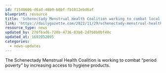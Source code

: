 ```yaml
---
id: f1548606-d6ad-48b9-b8bf-fb1012ebd6af
blueprint: resource
title: 'Schenectady Menstrual Health Coalition working to combat local period poverty'
link: 'https://dailygazette.com/2022/11/29/schenectady-menstrual-health-coalition-working-to-combat-local-period-poverty/'
resource_type: news
updated_by: 276fbad6-728b-4736-83b8-2d760b0bf40c
updated_at: 1692052095
categories:
  - news-updates
---
```

The Schenectady Menstrual Health Coalition is working to combat “period poverty” by increasing access to hygiene products.